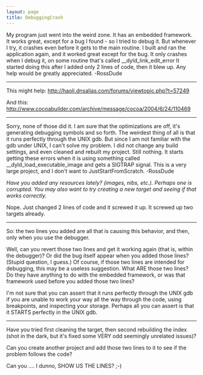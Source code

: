 ```yaml
---
layout: page
title: DebuggingCrash
---
```


My program just went into the weird zone.  It has an embedded framework.  It works great, except for a bug I found - so I tried to debug it.  But whenever I try, it crashes even before it gets to the main routine.  I built and ran the application again, and it worked great except for the bug.  It only crashes when I debug it, on some routine that's called     __dyld_link_edit_error It started doing this after I added only 2 lines of code, then it blew up.  Any help would be greatly appreciated. -RossDude

----

This might help: http://haoli.dnsalias.com/forums/viewtopic.php?t=57249

And this: http://www.cocoabuilder.com/archive/message/cocoa/2004/6/24/110469

----

Sorry, none of those did it.  I am sure that the optimizations are off, it's generating debugging symbols and so forth.  The weirdest thing of all is that it runs perfectly through the UNIX gdb.  But since I am not familiar with the gdb under UNIX, I can't solve my problem.  I did not change any build settings, and even cleaned and rebuilt my project.  Still nothing.  It starts getting these errors when it is using something called __dyld_load_executable_image and gets a SIGTRAP signal.  This is a very large project, and I don't want to JustStartFromScratch. -RossDude

*Have you added any resources lately? (images, nibs, etc.). Perhaps one is corrupted. You may also want to try creating a new target and seeing if that works correctly.*

Nope.  Just changed 2 lines of code and it screwed it up.  It screwed up two targets already.

----

So: the two lines you added are all that is causing this behavior, and then, only when you use the debugger.

Well, can you revert those two lines and get it working again (that is, within the debugger)?
Or did the bug itself appear when you added those lines? (Stupid question, I guess.)
Of course, if those two lines are intended for debugging, this may be a useless suggestion.
What ARE those two lines? Do they have anything to do with the embedded framework, or was that
framework used before you added those two lines?

I'm not sure that you can assert that it runs perfectly through the UNIX gdb if you are unable to work your way all the way through the code,
using breakpoints, and inspecting your storage.
Perhaps all you can assert is that it STARTS perfectly in the UNIX gdb.

----

Have you tried first cleaning the target, then second rebuilding the index (shot in the dark, but it's fixed some VERY odd seemingly unrelated issues)?

Can you create another project and add those two lines to it to see if the problem follows the code?

Can you .... I dunno, SHOW US THE LINES? ;-)

